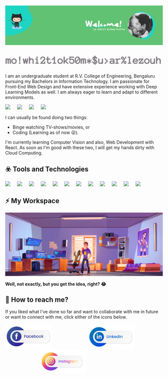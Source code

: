 ![My Profile Header](https://github.com/Ankitz007/Ankitz007/blob/master/images/Ankit%20github%20profile.png)

## ![My Gif](https://github.com/Ankitz007/Ankitz007/blob/master/images/ank.gif)

I am an undergraduate student at R.V. College of Engineering, Bengaluru pursuing my Bachelors in Information Technology. I am passionate for Front-End Web Design and have extensive experience working with Deep Learning Models as well. I am always eager to learn and adapt to different environments.  

![](https://img.shields.io/badge/I'm%20Awesome-Superpower-brightgreen?style=social&logo=awesome-lists)
&emsp;
![](https://img.shields.io/badge/Binge%20Watching%20Netflix-Hobbies-brightgreen?style=social&logo=netflix)
&emsp;
![](https://img.shields.io/badge/Programming-Hobbies-brightgreen?style=social&logo=gnu-social)
&emsp;
![](https://img.shields.io/badge/Artificial%20Intelligence-Interests-brightgreen?style=social&logo=musicbrainz)
&emsp;  

I can usually be found doing two things:
- Binge watching TV-shows/movies, or
- Coding (Learning as of now 😜️). 

I'm currently learning Computer Vision and also, Web Development with React. As soon as I'm good with these two, I will get my hands dirty with Cloud Computing.  

## ☣️ Tools and Technologies  
![](https://img.shields.io/badge/OS-Linux-green?style=plastic&logo=Linux)
&emsp;
![](https://img.shields.io/badge/Editor-VS%20Code-green?style=plastic&logo=Visual-studio-code)
&emsp;
![](https://img.shields.io/badge/Code-Python-green?style=plastic&logo=Python)
&emsp;
![](https://img.shields.io/badge/Code-C-green?style=plastic&logo=C)
&emsp;
![](https://img.shields.io/badge/Code-Java-green?style=plastic&logo=Java)
&emsp;
![](https://img.shields.io/badge/Tools-Bootstrap%20Studio-green?style=plastic&logo=bootstrap)
&emsp;
![](https://img.shields.io/badge/Tools-Jupyter-Notebooks-green?style=plastic&logo=jupyter)
&emsp;
![](https://img.shields.io/badge/Tools-Adobe%20Premiere%20Pro-green?style=plastic&logo=adobe-premiere-pro)
&emsp;
![](https://img.shields.io/badge/Version%20Control-Git/Github-green?style=plastic&logo=github)
&emsp;
![](https://img.shields.io/badge/Cloud-Google%20Cloud-green?style=plastic&logo=google-cloud)
&emsp;
![](https://img.shields.io/badge/Cloud-Microsoft%20Azure-green?style=plastic&logo=microsoft-azure)
&emsp;
![](https://img.shields.io/badge/Cloud-Heroku-green?style=plastic&logo=Heroku)
&emsp;

## ⚡ My Workspace
![My Space](https://github.com/Ankitz007/Ankitz007/blob/master/images/2872.jpg)  

**Well, not exactly, but you get the idea, right? 😂️**

## 💬 How to reach me?
If you liked what I've done so far and want to collaborate with me in future or want to connect with me, click either of the icons below.  

<a href="https://www.facebook.com/ankitz007/"><img src="https://github.com/Ankitz007/Ankitz007/blob/master/images/%E2%80%94Pngtree%E2%80%94social%20media%20buttons%20png%20and_4163585__01.png" alt="My Facebook" width="150"></a> &nbsp;&nbsp;&nbsp;&nbsp;&nbsp;&nbsp;&nbsp;&nbsp;&nbsp;&nbsp;&nbsp;&nbsp;&nbsp;&nbsp;&nbsp;&nbsp;&nbsp;&nbsp;&nbsp;&nbsp;&nbsp;&nbsp;&nbsp;&nbsp;&nbsp;&nbsp;&nbsp; <a href="https://www.linkedin.com/in/ankitz007/"><img src="https://github.com/Ankitz007/Ankitz007/blob/master/images/%E2%80%94Pngtree%E2%80%94social%20media%20buttons%20png%20and_4163585__03.png" alt="My LinkedIn" width="150" ></a> &nbsp;&nbsp;&nbsp;&nbsp;&nbsp;&nbsp;&nbsp;&nbsp;&nbsp;&nbsp;&nbsp;&nbsp;&nbsp;&nbsp;&nbsp;&nbsp;&nbsp;&nbsp;&nbsp;&nbsp;&nbsp;&nbsp;&nbsp;&nbsp;&nbsp;&nbsp;&nbsp; <a href="https://www.instagram.com/ankitz_007/"><img src="https://github.com/Ankitz007/Ankitz007/blob/master/images/%E2%80%94Pngtree%E2%80%94social%20media%20buttons%20png%20and_4163585__02.png" alt="My Facebook" width="150" ></a>
